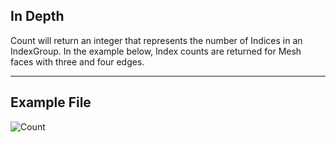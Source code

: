## In Depth
Count will return an integer that represents the number of Indices in an IndexGroup. In the example below, Index counts are returned for Mesh faces with three and four edges.
___
## Example File

![Count](./Autodesk.DesignScript.Geometry.IndexGroup.Count_img.jpg)

